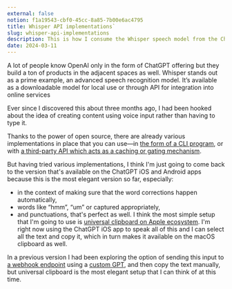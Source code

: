 ```yaml
---
external: false
notion: f1a19543-cbf0-45cc-8a85-7b00e6ac4795
title: Whisper API implementations`
slug: whisper-api-implementations
description: This is how I consume the Whisper speech model from the ChatGPT iOS app onto my MacBook.
date: 2024-03-11
---
```


A lot of people know OpenAI only in the form of ChatGPT offering but they build a ton of products in the adjacent spaces as well. Whisper stands out as a prime example, an advanced speech recognition model. It’s available as a downloadable model for local use or through API for integration into online services

Ever since I discovered this about three months ago, I had been hooked about the idea of creating content using voice input rather than having to type it. 

Thanks to the power of open source, there are already various implementations in place that you can use—in [the form of a CLI program](https://github.com/Vaibhavs10/insanely-fast-whisper), or with [a third-party API which acts as a caching or gating mechanism](https://developers.cloudflare.com/workers-ai/models/whisper/). 

But having tried various implementations, I think I'm just going to come back to the version that's available on the ChatGPT iOS and Android apps because this is the most elegant version so far, especially:
- in the context of making sure that the word corrections happen automatically,
- words like “hmm”, “um” or captured appropriately,
- and punctuations, that's perfect as well.
I think the most simple setup that I'm going to use is [universal clipboard on Apple ecosystem](https://support.apple.com/en-us/102430). I'm right now using the ChatGPT iOS app to speak all of this and I can select all the text and copy it, which in turn makes it available on the macOS clipboard as well. 

In a previous version I had been exploring the option of sending this input to [a webhook endpoint](https://webhook.site/) using a [custom GPT](https://openai.com/blog/introducing-gpts), and then copy the text manually, but universal clipboard is the most elegant setup that I can think of at this time.
